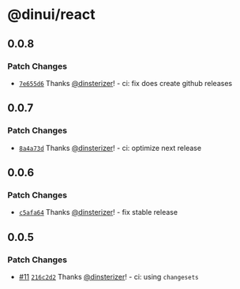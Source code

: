 # @dinui/react

## 0.0.8

### Patch Changes

- [`7e655d6`](https://github.com/dinsterizer/dinui/commit/7e655d6661ce3e343ca4f0b2f58f279163383caf) Thanks [@dinsterizer](https://github.com/dinsterizer)! - ci: fix does create github releases

## 0.0.7

### Patch Changes

- [`8a4a73d`](https://github.com/dinsterizer/dinui/commit/8a4a73d0dd7f4a09176fa366faf26a4e105fc094) Thanks [@dinsterizer](https://github.com/dinsterizer)! - ci: optimize next release

## 0.0.6

### Patch Changes

- [`c5afa64`](https://github.com/dinsterizer/dinui/commit/c5afa64b7299d5dc0ebaa8adffd8694824a58bd4) Thanks [@dinsterizer](https://github.com/dinsterizer)! - fix stable release

## 0.0.5

### Patch Changes

- [#11](https://github.com/dinsterizer/dinui/pull/11) [`216c2d2`](https://github.com/dinsterizer/dinui/commit/216c2d2d8c67d648577cc5dd03d006e56ec902ea) Thanks [@dinsterizer](https://github.com/dinsterizer)! - ci: using `changesets`

